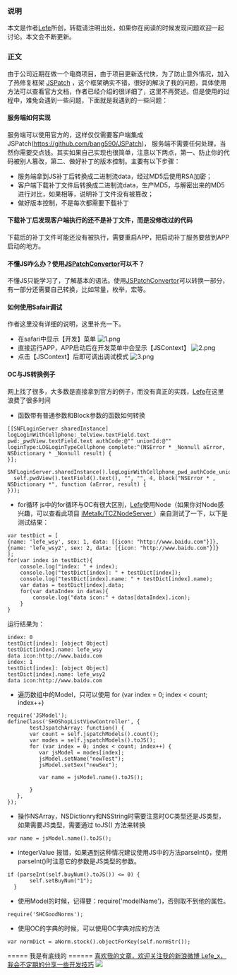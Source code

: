 ### 说明
本文是作者[Lefe](http://www.jianshu.com/p/88957fad1226)所创，转载请注明出处，如果你在阅读的时候发现问题欢迎一起讨论。本文会不断更新。
### 正文
由于公司近期在做一个电商项目，由于项目更新迭代快，为了防止意外情况，加入了热修复框架 [JSPatch](https://github.com/bang590/JSPatch) ，这个框架确实不错，很好的解决了我的问题，具体使用方法可以查看官方文档，作者已经介绍的很详细了，这里不再赘述。但是使用的过程中，难免会遇到一些问题，下面就是我遇到的一些问题：
#### 服务端如何实现
服务端可以使用官方的，这样仅仅需要客户端集成 JSPatch(https://github.com/bang590/JSPatch)， 服务端不需要任何处理，当然你需要交点钱。其实如果自己实现也很简单，注意以下两点，第一、防止你的代码被别人篡改，第二、做好补丁的版本控制。主要有以下步骤：
- 服务端拿到JS补丁后转换成二进制流data，经过MD5后使用RSA加密；
- 客户端下载补丁文件后转换成二进制流data，生产MD5，与解密出来的MD5进行对比，如果相等，说明补丁文件没有被篡改；
- 做好版本控制，不是每次都需要下载补丁    

#### 下载补丁后发现客户端执行的还不是补丁文件，而是没修改过的代码
下载后的补丁文件可能还没有被执行，需要重启APP，把启动补丁服务要放到APP启动的地方。
#### 不懂JS咋么办？使用[JSPatchConvertor](https://github.com/bang590/JSPatchConvertor)可以不？
不懂JS只能学习了，了解基本的语法。使用[JSPatchConvertor](https://github.com/bang590/JSPatchConvertor)可以转换一部分，有一部分还需要自己转换，比如常量，枚举，宏等。
#### 如何使用Safair调试
作者这里没有详细的说明，这里补充一下。
- 在safari中显示【开发】菜单
![1.png](http://upload-images.jianshu.io/upload_images/1664496-5b906b413c2f7f0f.png?imageMogr2/auto-orient/strip%7CimageView2/2/w/1240)
- 直接运行APP，APP启动后在开发菜单中会显示【JSContext】
![2.png](http://upload-images.jianshu.io/upload_images/1664496-4f76fa974f2204d0.png?imageMogr2/auto-orient/strip%7CimageView2/2/w/1240)
- 点击【JSContext】后即可调出调试模式
![3.png](http://upload-images.jianshu.io/upload_images/1664496-6e408180171ea411.png?imageMogr2/auto-orient/strip%7CimageView2/2/w/1240)
#### OC与JS转换例子
网上找了很多，大多数是直接拿到官方的例子，而没有真正的实践，[Lefe](http://www.jianshu.com/p/88957fad1226)在这里浪费了很多时间
- 函数带有普通参数和Block参数的函数如何转换
````
[[SNFLoginServer sharedInstance] logLoginWithCellphone:_telView.textField.text pwd:_pwdView.textField.text authCode:@"" unionId:@"" loginType:LOGLoginTypeCellphone complete:^(NSError * _Nonnull aError, NSDictionary * _Nonnull result) {
}];
````
````
SNFLoginServer.sharedInstance().logLoginWithCellphone_pwd_authCode_unionId_loginType_complete(self.telView().textField().text(), 
  self.pwdView().textField().text(), "", "", 4, block("NSError * , NSDictionary *", function (aError, result) {
}));
````
- for循环
js中的for循环与OC有很大区别，[Lefe](http://www.jianshu.com/p/88957fad1226)使用Node（如果你对Node感兴趣，可以查看此项目 
 [ iMetalk/TCZNodeServer ](https://github.com/iMetalk/TCZNodeServer)）亲自测试了一下，以下是测试结果：
````
var testDict = [
{name: 'lefe_wsy', sex: 1, data: [{icon: "http://www.baidu.com"}]}, 
{name: 'lefe_wsy2', sex: 2, data: [{icon: "http://www.baidu.com"}]}
];
for(var index in testDict){
	console.log("index: " + index);
	console.log("testDict[index]: " + testDict[index]);
	console.log("testDict[index].name: " + testDict[index].name);
	var datas = testDict[index].data;
	for(var dataIndex in datas){
		console.log("data icon:" + datas[dataIndex].icon);
	}
}
````
运行结果为：
````
index: 0
testDict[index]: [object Object]
testDict[index].name: lefe_wsy
data icon:http://www.baidu.com
index: 1
testDict[index]: [object Object]
testDict[index].name: lefe_wsy2
data icon:http://www.baidu.com
````
- 遍历数组中的Model，只可以使用 for (var index = 0; index < count; index++) 

```
require('JSModel');
defineClass('SHOShopListViewController', {
       testJspatchArray: function() {
       var count = self.jspatchModels().count();
       var modes = self.jspatchModels().toJS();
       for (var index = 0; index < count; index++) {
          var jsModel = modes[index];
          jsModel.setName("newTest");
          jsModel.setSex("newSex");

          var name = jsModel.name().toJS();
        
       }
   },
});
```
- 操作NSArray，NSDictionry和NSString时需要注意时OC类型还是JS类型，如果需要JS类型，需要通过 toJS() 方法来转换

```
var name = jsModel.name().toJS();
```

- integerValue 报错，如果遇到这种情况建议使用JS中的方法parseInt()，使用parseInt()时注意它的参数是JS类型的参数。
```
if (parseInt(self.buyNum().toJS()) <= 0) {
       self.setBuyNum("1");
  }
```
- 使用Model的时候，记得要：require('modelName')，否则取不到他的属性。
```
require('SHCGoodNorms');
```
- 使用OC的字典的时候，可以使用OC字典对应的方法
```
var normDict = aNorm.stock().objectForKey(self.normStr());
```

===== 我是有底线的 ======
[喜欢我的文章，欢迎关注我的新浪微博 Lefe_x，我会不定期的分享一些开发技巧](http://www.weibo.com/5953150140/profile?rightmod=1&wvr=6&mod=personnumber&is_all=1)
![](http://upload-images.jianshu.io/upload_images/1664496-e409f16579811101.jpg)
